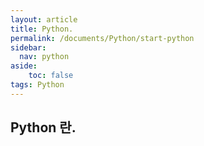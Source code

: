 ```yaml
---
layout: article
title: Python.
permalink: /documents/Python/start-python
sidebar:
  nav: python
aside:
    toc: false
tags: Python 
---
```


## Python 란.
<div class="blue-div">

</div>